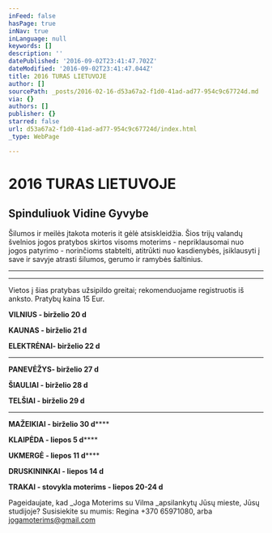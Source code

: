 ```yaml
---
inFeed: false
hasPage: true
inNav: true
inLanguage: null
keywords: []
description: ''
datePublished: '2016-09-02T23:41:47.702Z'
dateModified: '2016-09-02T23:41:47.044Z'
title: 2016 TURAS LIETUVOJE
author: []
sourcePath: _posts/2016-02-16-d53a67a2-f1d0-41ad-ad77-954c9c67724d.md
via: {}
authors: []
publisher: {}
starred: false
url: d53a67a2-f1d0-41ad-ad77-954c9c67724d/index.html
_type: WebPage

---
```

# 2016 TURAS LIETUVOJE

## Spinduliuok Vidine Gyvybe 

Šilumos ir meilės įtakota moteris it gėlė atsiskleidžia. Šios trijų valandų švelnios jogos pratybos skirtos visoms moterims - nepriklausomai nuo jogos patyrimo - norinčioms stabtelti, atitrūkti nuo kasdienybės, įsiklausyti į save ir savyje atrasti šilumos, gerumo ir ramybės šaltinius.

****

****

Vietos į šias pratybas užsipildo greitai; rekomenduojame registruotis iš anksto. Pratybų kaina 15 Eur.

**VILNIUS - birželio 20 d**

**KAUNAS - birželio 21 d**

**ELEKTRĖNAI- birželio 22 d**

****

**PANEVĖŽYS- birželio 27 d**

**ŠIAULIAI - birželio 28 d**

**TELŠIAI - birželio 29 d**

****

**MAŽEIKIAI - birželio 30 d******

**KLAIPĖDA - liepos 5 d******

**UKMERGĖ - liepos 11 d******

**DRUSKININKAI - liepos 14 d**

**TRAKAI - stovykla moterims - liepos 20-24 d**

Pageidaujate, kad _Joga Moterims su Vilma _apsilankytų Jūsų mieste, Jūsų studijoje? Susisiekite su mumis: Regina +370 65971080, arba jogamoterims@gmail.com